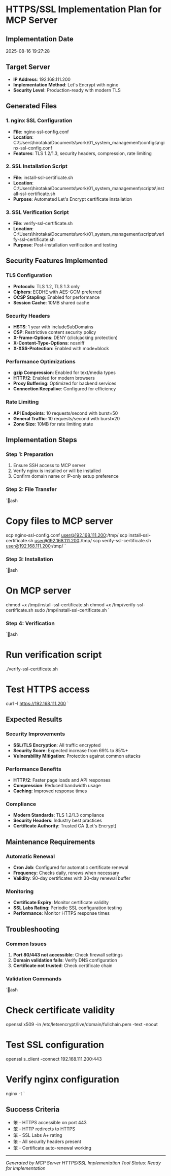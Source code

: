 ﻿# HTTPS/SSL Implementation Plan for MCP Server

## Implementation Date
2025-08-16 19:27:28

## Target Server
- **IP Address**: 192.168.111.200
- **Implementation Method**: Let's Encrypt with nginx
- **Security Level**: Production-ready with modern TLS

## Generated Files

### 1. nginx SSL Configuration
- **File**: nginx-ssl-config.conf
- **Location**: C:\Users\hirotaka\Documents\work\01_system_management\configs\nginx-ssl-config.conf
- **Features**: TLS 1.2/1.3, security headers, compression, rate limiting

### 2. SSL Installation Script
- **File**: install-ssl-certificate.sh
- **Location**: C:\Users\hirotaka\Documents\work\01_system_management\scripts\install-ssl-certificate.sh
- **Purpose**: Automated Let's Encrypt certificate installation

### 3. SSL Verification Script
- **File**: verify-ssl-certificate.sh
- **Location**: C:\Users\hirotaka\Documents\work\01_system_management\scripts\verify-ssl-certificate.sh
- **Purpose**: Post-installation verification and testing

## Security Features Implemented

### TLS Configuration
- **Protocols**: TLS 1.2, TLS 1.3 only
- **Ciphers**: ECDHE with AES-GCM preferred
- **OCSP Stapling**: Enabled for performance
- **Session Cache**: 10MB shared cache

### Security Headers
- **HSTS**: 1 year with includeSubDomains
- **CSP**: Restrictive content security policy
- **X-Frame-Options**: DENY (clickjacking protection)
- **X-Content-Type-Options**: nosniff
- **X-XSS-Protection**: Enabled with mode=block

### Performance Optimizations
- **gzip Compression**: Enabled for text/media types
- **HTTP/2**: Enabled for modern browsers
- **Proxy Buffering**: Optimized for backend services
- **Connection Keepalive**: Configured for efficiency

### Rate Limiting
- **API Endpoints**: 10 requests/second with burst=50
- **General Traffic**: 10 requests/second with burst=20
- **Zone Size**: 10MB for rate limiting state

## Implementation Steps

### Step 1: Preparation
1. Ensure SSH access to MCP server
2. Verify nginx is installed or will be installed
3. Confirm domain name or IP-only setup preference

### Step 2: File Transfer
`ash
# Copy files to MCP server
scp nginx-ssl-config.conf user@192.168.111.200:/tmp/
scp install-ssl-certificate.sh user@192.168.111.200:/tmp/
scp verify-ssl-certificate.sh user@192.168.111.200:/tmp/
`

### Step 3: Installation
`ash
# On MCP server
chmod +x /tmp/install-ssl-certificate.sh
chmod +x /tmp/verify-ssl-certificate.sh
sudo /tmp/install-ssl-certificate.sh
`

### Step 4: Verification
`ash
# Run verification script
./verify-ssl-certificate.sh

# Test HTTPS access
curl -I https://192.168.111.200
`

## Expected Results

### Security Improvements
- **SSL/TLS Encryption**: All traffic encrypted
- **Security Score**: Expected increase from 69% to 85%+
- **Vulnerability Mitigation**: Protection against common attacks

### Performance Benefits
- **HTTP/2**: Faster page loads and API responses
- **Compression**: Reduced bandwidth usage
- **Caching**: Improved response times

### Compliance
- **Modern Standards**: TLS 1.2/1.3 compliance
- **Security Headers**: Industry best practices
- **Certificate Authority**: Trusted CA (Let's Encrypt)

## Maintenance Requirements

### Automatic Renewal
- **Cron Job**: Configured for automatic certificate renewal
- **Frequency**: Checks daily, renews when necessary
- **Validity**: 90-day certificates with 30-day renewal buffer

### Monitoring
- **Certificate Expiry**: Monitor certificate validity
- **SSL Labs Rating**: Periodic SSL configuration testing
- **Performance**: Monitor HTTPS response times

## Troubleshooting

### Common Issues
1. **Port 80/443 not accessible**: Check firewall settings
2. **Domain validation fails**: Verify DNS configuration
3. **Certificate not trusted**: Check certificate chain

### Validation Commands
`ash
# Check certificate validity
openssl x509 -in /etc/letsencrypt/live/domain/fullchain.pem -text -noout

# Test SSL configuration
openssl s_client -connect 192.168.111.200:443

# Verify nginx configuration
nginx -t
`

## Success Criteria
- 笨・HTTPS accessible on port 443
- 笨・HTTP redirects to HTTPS
- 笨・SSL Labs A+ rating
- 笨・All security headers present
- 笨・Certificate auto-renewal working

---
*Generated by MCP Server HTTPS/SSL Implementation Tool*
*Status: Ready for Implementation*
